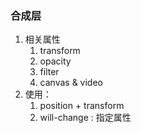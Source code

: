 ### 合成层

1. 相关属性
   1. transform
   2. opacity
   3. filter
   4. canvas & video
2. 使用：
   1. position + transform
   2. will-change : 指定属性

